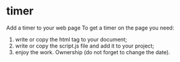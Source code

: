 # timer
Add a timer to your web page
To get a timer on the page you need:
1) write or copy the html tag to your document;
2) write or copy the script.js file and add it to your project;
3) enjoy the work.
Ownership (do not forget to change the date).
